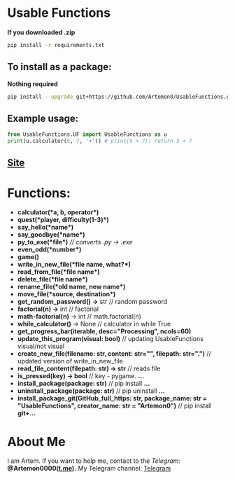 # Usable Functions

**If you downloaded .zip**

```bash
pip install -r requirements.txt
```

## To install as a package:

**Nothing required**

```bash
pip install --upgrade git+https://github.com/Artemon0/UsableFunctions.git
```

## Example usage:

```python
from UsableFunctions.UF import UsableFunctions as u
print(u.calculator(5, 7, '+')) # print(5 + 7); return 5 + 7
```

## [Site](https://artemon0.github.io/UsableFunctions/)

# Functions:

- **calculator(\***a, b, operator**\*)**
- **quest(\***player, difficulty(1-3)**\*)**
- **say_hello(\***name**\*)**
- **say_goodbye(\***name**\*)**
- **py_to_exe(\***file**\*)** _// converts .py -> .exe_
- **even_odd(\***number**\*)**
- **game()**
- **write_in_new_file(\***file name, what?**\*)**
- **read_from_file(\***file name**\*)**
- **delete_file(\***file name**\*)**
- **rename_file(\***old name, new name**\*)**
- **move_file(\***source, destination**\*)**
- **get_random_password() ->** str // random password
- **factorial(n) ->** int // factorial
- **math-factorial(n)** -> int // math.factorial(n)
- **while_calculator()** -> None // calculator in while True
- **get_progress_bar(iterable, desc="Processing", ncols=60)**
- **update_this_program(visual: bool)** // updating UsableFunctions visual/not visual
- **create_new_file(filename: str, content: str="", filepath: str=".")** // updated version of write_in_new_file
- **read_file_content(filepath: str) -> str** // reads file
- **is_pressed(key) -> bool** // key - pygame. **...**
- **install_package(package: str)** // pip install **...**
- **uninstall_package(package: str)** // pip uninstall **...**
- **install_package_git(GitHub_full_https: str, package_name: str = "UsableFunctions", creator_name: str = "Artemon0")** // pip install **git+...**

# About Me

I am Artem. If you want to help me, contact to the _Telegram:_ **@Artemon0000([t.me]()).** My Telegram channel: [Telegram](https://t.me/AOGames888)

